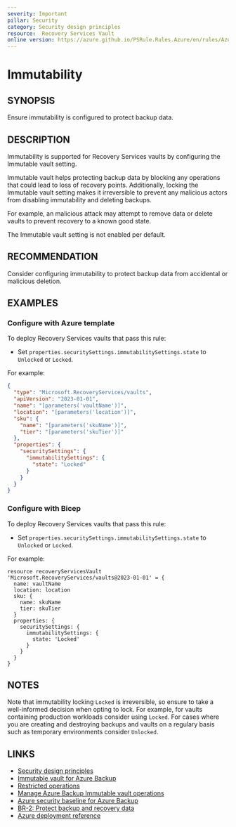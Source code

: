 ```yaml
---
severity: Important
pillar: Security
category: Security design principles
resource:  Recovery Services Vault
online version: https://azure.github.io/PSRule.Rules.Azure/en/rules/Azure.RSV.Immutable/
---
```


# Immutability

## SYNOPSIS

Ensure immutability is configured to protect backup data.

## DESCRIPTION

Immutability is supported for Recovery Services vaults by configuring the Immutable vault setting.

Immutable vault helps protecting backup data by blocking any operations that could lead to loss of recovery points.
Additionally, locking the Immutable vault setting makes it irreversible to prevent any malicious actors from disabling immutability and deleting backups.

For example, an malicious attack may attempt to remove data or delete vaults to prevent recovery to a known good state.

The Immutable vault setting is not enabled per default.

## RECOMMENDATION

Consider configuring immutability to protect backup data from accidental or malicious deletion.

## EXAMPLES

### Configure with Azure template

To deploy Recovery Services vaults that pass this rule:

- Set `properties.securitySettings.immutabilitySettings.state` to `Unlocked` or `Locked`.

For example:

```json
{
  "type": "Microsoft.RecoveryServices/vaults",
  "apiVersion": "2023-01-01",
  "name": "[parameters('vaultName')]",
  "location": "[parameters('location')]",
  "sku": {
    "name": "[parameters('skuName')]",
    "tier": "[parameters('skuTier')]"
  },
  "properties": {
    "securitySettings": {
      "immutabilitySettings": {
        "state": "Locked"
      }
    }
  }
}
```

### Configure with Bicep

To deploy Recovery Services vaults that pass this rule:

- Set `properties.securitySettings.immutabilitySettings.state` to `Unlocked` or `Locked`.

For example:

```bicep
resource recoveryServicesVault 'Microsoft.RecoveryServices/vaults@2023-01-01' = {
  name: vaultName
  location: location
  sku: {
    name: skuName
    tier: skuTier
  }
  properties: {
    securitySettings: {
      immutabilitySettings: {
        state: 'Locked'
      }
    }
  }
}
```

## NOTES

Note that immutability locking `Locked` is irreversible, so ensure to take a well-informed decision when opting to lock.
For example, for vaults containing production workloads consider using `Locked`.
For cases where you are creating and destroying backups and vaults on a regulary basis such as temporary environments consider `Unlocked`.

## LINKS

- [Security design principles](https://learn.microsoft.com/azure/well-architected/security/security-principles)
- [Immutable vault for Azure Backup](https://learn.microsoft.com/azure/backup/backup-azure-immutable-vault-concept)
- [Restricted operations](https://learn.microsoft.com/azure/backup/backup-azure-immutable-vault-concept#restricted-operations)
- [Manage Azure Backup Immutable vault operations](https://learn.microsoft.com/azure/backup/backup-azure-immutable-vault-how-to-manage)
- [Azure security baseline for Azure Backup](https://learn.microsoft.com/security/benchmark/azure/baselines/backup-security-baseline)
- [BR-2: Protect backup and recovery data](https://learn.microsoft.com/security/benchmark/azure/mcsb-backup-recovery#br-2-protect-backup-and-recovery-data)
- [Azure deployment reference](https://learn.microsoft.com/azure/templates/microsoft.recovfiyservices/vaults#immutabilitysettings)
